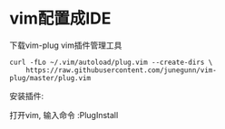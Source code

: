 # vim配置成IDE

下载vim-plug vim插件管理工具

```
curl -fLo ~/.vim/autoload/plug.vim --create-dirs \
    https://raw.githubusercontent.com/junegunn/vim-plug/master/plug.vim
```

安装插件:

打开vim, 输入命令 :PlugInstall



